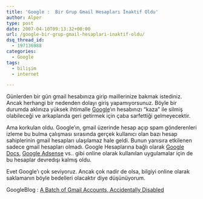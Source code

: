 ```yaml
---
title: 'Google :  Bir Grup Gmail Hesapları İnaktif Oldu'
author: Alper
type: post
date: 2007-04-10T09:13:32+00:00
url: /google-bir-grup-gmail-hesaplari-inaktif-oldu/
dsq_thread_id:
  - 197136988
categories:
  - Google
tags:
  - bilişim
  - internet

---
```

Günlerden bir gün gmail hesabınıza girip maillerinize bakmak istediniz. Ancak herhangi bir nedenden dolayı giriş yapamıyorsunuz. Böyle bir durumda aklınıza yüksek ihtimalle [Google][1]&#8216;ın hesabınızı &#8220;kaza&#8221; ile silmiş olabileceği ve arkaplanda geri getirmek için çaba sarfettiği gelmeyecektir.

Ama korkulan oldu. Google&#8217;ın, gmail üzerinde hesap açıp spam gönderenleri izleme bu bulma çalışması sırasında gerçek kullanıcı olan bazı hesap sahiplerinin gmail hesapları ulaşılamaz hale geldi. Bunun yanısıra etkilenen sadece gmail hesapları olmadı. Google Hesaplarına bağlı olarak [Google Docs][2], [Google Adsense][3] vs.. gibi online olarak kullanılan uygulamalar için de bu hesaplar devredışı kalmış oldu.

Evet Google&#8217;ı çok seviyoruz. Ancak çok nadir de olsa, bilgiyi online olarak saklamanın böyle bedelleri olacaktır diye düşünüyorum.

GoogleBlog : [A Batch of Gmail Accounts, Accidentally Disabled][4]

 [1]: http://www.google.com.tr
 [2]: http://docs.google.com/
 [3]: http://www.google.com/adsense
 [4]: http://googlesystem.blogspot.com/2007/04/batch-of-gmail-accounts-accidentally.html